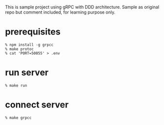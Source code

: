 
This is sample project using gRPC with DDD architecture.
Sample as original repo but comment included, for learning purpose only.

# prerequisites

```
% npm install -g grpcc
% make protoc
% cat 'PORT=50055' > .env
```

# run server 

```
% make run
```

# connect server

```
% make grpcc
```
